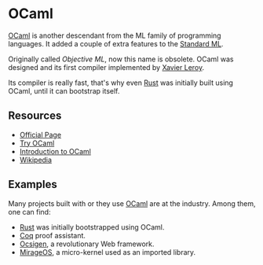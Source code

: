 OCaml
=====

[OCaml][ocaml] is another descendant from the ML
family of programming languages.  It added a couple of extra features to the
[Standard ML](https://en.wikipedia.org/wiki/Standard_ML).

Originally called _Objective ML_, now this name is obsolete.
OCaml was designed and its first compiler implemented by
[Xavier Leroy](http://pauillac.inria.fr/~xleroy/).

Its compiler is really fast, that's why even [Rust](https://www.rust-lang.org/)
was initially built using OCaml, until it can bootstrap itself.

[ocaml]:	http://ocaml.org/

Resources
---------

 - [Official Page](https://ocaml.org/)
 - [Try OCaml](https://try.ocamlpro.com/)
 - [Introduction to OCaml](https://blog.baturin.org/introduction-to-ocaml.html)
 - [Wikipedia](https://en.wikipedia.org/wiki/OCaml)


Examples
--------

Many projects built with or they use [OCaml][ocaml] are at the industry.
Among them, one can find:

 - [Rust](http://rust-lang.org) was initially bootstrapped using OCaml.
 - [Coq](https://coq.inria.fr/) proof assistant.
 - [Ocsigen](http://ocsigen.org/), a revolutionary Web framework.
 - [MirageOS](https://mirage.io/), a micro-kernel used as an imported library.
